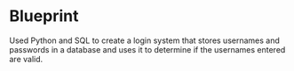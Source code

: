 # Blueprint

Used Python and SQL to  create a login system
that stores usernames and passwords in a database and uses it to determine if the usernames entered are valid.
